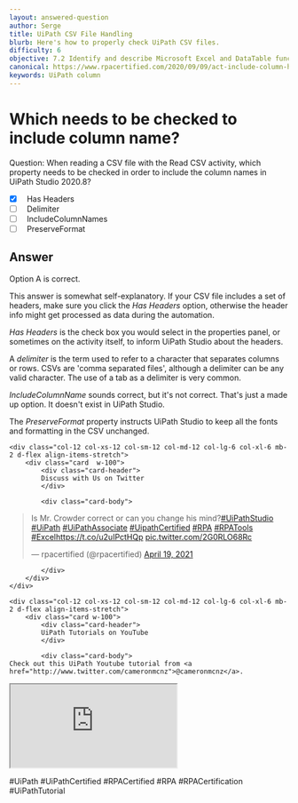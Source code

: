 ```yaml
---
layout: answered-question
author: Serge
title: UiPath CSV File Handling
blurb: Here's how to properly check UiPath CSV files.
difficulty: 6
objective: 7.2 Identify and describe Microsoft Excel and DataTable functions, and how Excel activities are used for data manipulation
canonical: https://www.rpacertified.com/2020/09/09/act-include-column-headers.html
keywords: UiPath column
---
```


<h1>Which needs to be checked to include column name?</h1>

Question:  When reading a CSV file with the Read CSV activity, which property needs to be checked in order to include the column names in UiPath Studio 2020.8?

 - [X] &nbsp;  Has Headers
 - [ ] &nbsp;  Delimiter
 - [ ] &nbsp;  IncludeColumnNames
 - [ ] &nbsp;  PreserveFormat

## Answer

Option A is correct.

This answer is somewhat self-explanatory. If your CSV file includes a set of headers, make sure you click the _Has Headers_ option, otherwise the header info might get processed as data during the automation.


_Has Headers_ is the check box you would select in the properties panel, or sometimes on the activity itself, to inform UiPath Studio about the headers.


A _delimiter_ is the term used to refer to a character that separates columns or rows. CSVs are 'comma separated files', although a delimiter can be any valid character. The use of a tab as a delimiter is very common.


_IncludeColumnName_ sounds correct, but it's not correct. That's just a made up option. It doesn't exist in UiPath Studio.


The _PreserveFormat_ property instructs UiPath Studio to keep all the fonts and formatting in the CSV unchanged.



<div class="row">
	
    <div class="col-12 col-xs-12 col-sm-12 col-md-12 col-lg-6 col-xl-6 mb-2 d-flex align-items-stretch">
        <div class="card  w-100">
            <div class="card-header">
            Discuss with Us on Twitter
            </div>

            <div class="card-body">
<!-- **************************** -->       


<blockquote class="twitter-tweet"><p lang="en" dir="ltr">Is Mr. Crowder correct or can you change his mind?<a href="https://twitter.com/hashtag/UiPathStudio?src=hash&amp;ref_src=twsrc%5Etfw">#UiPathStudio</a> <a href="https://twitter.com/hashtag/UiPath?src=hash&amp;ref_src=twsrc%5Etfw">#UiPath</a> <a href="https://twitter.com/hashtag/UiPathAssociate?src=hash&amp;ref_src=twsrc%5Etfw">#UiPathAssociate</a> <a href="https://twitter.com/hashtag/UipathCertified?src=hash&amp;ref_src=twsrc%5Etfw">#UipathCertified</a> <a href="https://twitter.com/hashtag/RPA?src=hash&amp;ref_src=twsrc%5Etfw">#RPA</a> <a href="https://twitter.com/hashtag/RPATools?src=hash&amp;ref_src=twsrc%5Etfw">#RPATools</a> <a href="https://twitter.com/hashtag/Excel?src=hash&amp;ref_src=twsrc%5Etfw">#Excel</a><a href="https://t.co/u2uIPctHQp">https://t.co/u2uIPctHQp</a> <a href="https://t.co/2G0RLO68Rc">pic.twitter.com/2G0RLO68Rc</a></p>&mdash; rpacertified (@rpacertified) <a href="https://twitter.com/rpacertified/status/1384230454962778112?ref_src=twsrc%5Etfw">April 19, 2021</a></blockquote> <script async src="https://platform.twitter.com/widgets.js" charset="utf-8"></script>

<!-- **************************** -->   
            
            
            </div>
        </div>
    </div>
	
	<div class="col-12 col-xs-12 col-sm-12 col-md-12 col-lg-6 col-xl-6 mb-2 d-flex align-items-stretch">
        <div class="card w-100">
            <div class="card-header">
            UiPath Tutorials on YouTube
            </div>

            <div class="card-body">
	Check out this UiPath Youtube tutorial from <a href="http://www.twitter.com/cameronmcnz">@cameronmcnz</a>.	    
	    
<div class="embed-responsive embed-responsive-16by9">
	
<!-- ************* Add EMBED url here. It must include 'embed' in the URL!!! ****************** -->	
<iframe class="embed-responsive-item" src="https://www.youtube.com/embed/6CCfT8HiwYI"></iframe>
<!-- ******************************* -->	
</div>

#UiPath #UiPathCertified #RPACertified #RPA #RPACertification #UiPathTutorial
            </div>
        </div>
    </div>
	
</div>

